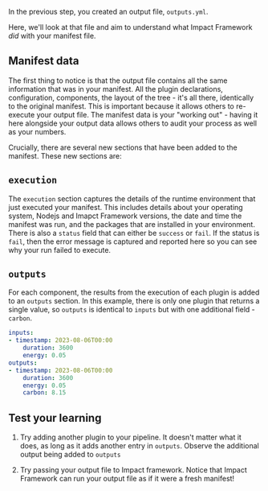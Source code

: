 In the previous step, you created an output file, `outputs.yml`.

Here, we'll look at that file and aim to understand what Impact Framework *did* with your manifest file.

## Manifest data

The first thing to notice is that the output file contains all the same information that was in your manifest. All the plugin declarations, configuration, components, the layout of the tree - it's all there, identically to the original manifest. This is important because it allows others to re-execute your output file. The manifest data is your "working out" - having it here alongside your output data allows others to audit your process as well as your numbers.

Crucially, there are several new sections that have been added to the manifest. These new sections are:

## `execution`

The `execution` section captures the details of the runtime environment that just executed your manifest. This includes details about your operating system, Nodejs and Imapct Framework versions, the date and time the manifest was run, and the packages that are installed in your environment. There is also a `status` field that can either be `success` or `fail`. If the status is `fail`, then the error message is captured and reported here so you can see why your run failed to execute.

## `outputs`

For each component, the results from the execution of each plugin is added to an `outputs` section. In this example, there is only one plugin that returns a single value, so `outputs` is identical to `inputs` but with one additional field - `carbon`.

```yaml
inputs:
- timestamp: 2023-08-06T00:00
    duration: 3600
    energy: 0.05
outputs:
- timestamp: 2023-08-06T00:00
    duration: 3600
    energy: 0.05
    carbon: 8.15
```

## Test your learning

1) Try adding another plugin to your pipeline. It doesn't matter what it does, as long as it adds another entry in `outputs`. Observe the additional output being added to `outputs`
   
2) Try passing your output file to Impact framework. Notice that Impact Framework can run your output file as if it were a fresh manifest! 
